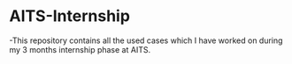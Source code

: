 # AITS-Internship

-This repository contains all the used cases which I have worked on during my 3 months internship phase at AITS.
